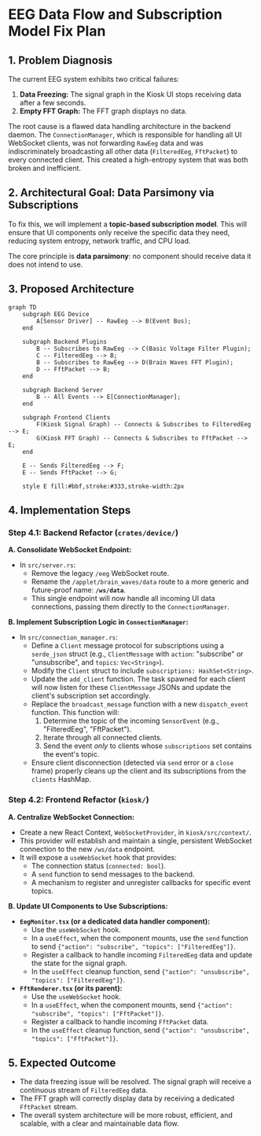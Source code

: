# EEG Data Flow and Subscription Model Fix Plan

## 1. Problem Diagnosis

The current EEG system exhibits two critical failures:
1.  **Data Freezing:** The signal graph in the Kiosk UI stops receiving data after a few seconds.
2.  **Empty FFT Graph:** The FFT graph displays no data.

The root cause is a flawed data handling architecture in the backend daemon. The `ConnectionManager`, which is responsible for handling all UI WebSocket clients, was not forwarding `RawEeg` data and was indiscriminately broadcasting all other data (`FilteredEeg`, `FftPacket`) to every connected client. This created a high-entropy system that was both broken and inefficient.

## 2. Architectural Goal: Data Parsimony via Subscriptions

To fix this, we will implement a **topic-based subscription model**. This will ensure that UI components only receive the specific data they need, reducing system entropy, network traffic, and CPU load.

The core principle is **data parsimony**: no component should receive data it does not intend to use.

## 3. Proposed Architecture

```mermaid
graph TD
    subgraph EEG Device
        A[Sensor Driver] -- RawEeg --> B(Event Bus);
    end

    subgraph Backend Plugins
        B -- Subscribes to RawEeg --> C(Basic Voltage Filter Plugin);
        C -- FilteredEeg --> B;
        B -- Subscribes to RawEeg --> D(Brain Waves FFT Plugin);
        D -- FftPacket --> B;
    end

    subgraph Backend Server
        B -- All Events --> E[ConnectionManager];
    end

    subgraph Frontend Clients
        F(Kiosk Signal Graph) -- Connects & Subscribes to FilteredEeg --> E;
        G(Kiosk FFT Graph) -- Connects & Subscribes to FftPacket --> E;
    end

    E -- Sends FilteredEeg --> F;
    E -- Sends FftPacket --> G;

    style E fill:#bbf,stroke:#333,stroke-width:2px
```

## 4. Implementation Steps

### Step 4.1: Backend Refactor (`crates/device/`)

**A. Consolidate WebSocket Endpoint:**
- In `src/server.rs`:
    - Remove the legacy `/eeg` WebSocket route.
    - Rename the `/applet/brain_waves/data` route to a more generic and future-proof name: **`/ws/data`**.
    - This single endpoint will now handle all incoming UI data connections, passing them directly to the `ConnectionManager`.

**B. Implement Subscription Logic in `ConnectionManager`:**
- In `src/connection_manager.rs`:
    - Define a `Client` message protocol for subscriptions using a `serde_json` struct (e.g., `ClientMessage` with `action`: "subscribe" or "unsubscribe", and `topics`: `Vec<String>`).
    - Modify the `Client` struct to include `subscriptions: HashSet<String>`.
    - Update the `add_client` function. The task spawned for each client will now listen for these `ClientMessage` JSONs and update the client's subscription set accordingly.
    - Replace the `broadcast_message` function with a new `dispatch_event` function. This function will:
        1.  Determine the topic of the incoming `SensorEvent` (e.g., "FilteredEeg", "FftPacket").
        2.  Iterate through all connected clients.
        3.  Send the event *only* to clients whose `subscriptions` set contains the event's topic.
    - Ensure client disconnection (detected via `send` error or a `close` frame) properly cleans up the client and its subscriptions from the `clients` HashMap.

### Step 4.2: Frontend Refactor (`kiosk/`)

**A. Centralize WebSocket Connection:**
- Create a new React Context, `WebSocketProvider`, in `kiosk/src/context/`.
- This provider will establish and maintain a single, persistent WebSocket connection to the new `/ws/data` endpoint.
- It will expose a `useWebSocket` hook that provides:
    - The connection status (`connected: bool`).
    - A `send` function to send messages to the backend.
    - A mechanism to register and unregister callbacks for specific event topics.

**B. Update UI Components to Use Subscriptions:**
- **`EegMonitor.tsx` (or a dedicated data handler component):**
    - Use the `useWebSocket` hook.
    - In a `useEffect`, when the component mounts, use the `send` function to send `{"action": "subscribe", "topics": ["FilteredEeg"]}`.
    - Register a callback to handle incoming `FilteredEeg` data and update the state for the signal graph.
    - In the `useEffect` cleanup function, send `{"action": "unsubscribe", "topics": ["FilteredEeg"]}`.
- **`FftRenderer.tsx` (or its parent):**
    - Use the `useWebSocket` hook.
    - In a `useEffect`, when the component mounts, send `{"action": "subscribe", "topics": ["FftPacket"]}`.
    - Register a callback to handle incoming `FftPacket` data.
    - In the `useEffect` cleanup function, send `{"action": "unsubscribe", "topics": ["FftPacket"]}`.

## 5. Expected Outcome

- The data freezing issue will be resolved. The signal graph will receive a continuous stream of `FilteredEeg` data.
- The FFT graph will correctly display data by receiving a dedicated `FftPacket` stream.
- The overall system architecture will be more robust, efficient, and scalable, with a clear and maintainable data flow.
